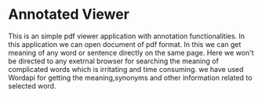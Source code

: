 # Annotated Viewer

This is an simple pdf viewer application with annotation functionalities.
In this application we can open document of pdf format.
In this we can get meaning of any word or sentence directly on the same page.
Here we won't be directed to any exetrnal browser for searching the meaning of complicated words which is irritating and time consuming.
we have used Wordapi for getting the meaning,synonyms and other information related to selected word.
